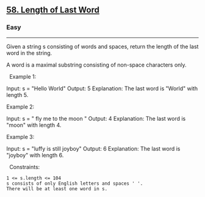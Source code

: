 <h2><a href="https://leetcode.com/problems/length-of-last-word/">58. Length of Last Word</a></h2><h3>Easy</h3><hr>Given a string s consisting of words and spaces, return the length of the last word in the string.

A word is a maximal substring consisting of non-space characters only.

 
Example 1:

Input: s = "Hello World"
Output: 5
Explanation: The last word is "World" with length 5.


Example 2:

Input: s = "   fly me   to   the moon  "
Output: 4
Explanation: The last word is "moon" with length 4.


Example 3:

Input: s = "luffy is still joyboy"
Output: 6
Explanation: The last word is "joyboy" with length 6.


 
Constraints:


	1 <= s.length <= 104
	s consists of only English letters and spaces ' '.
	There will be at least one word in s.

